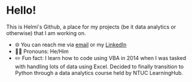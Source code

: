 # Hello!

This is Helmi's Github, a place for my projects (be it data analytics or otherwise) that I am working on.

- :globe_with_meridians: You can reach me via [email](helmi.g@hotmail.com) or my [LinkedIn](https://www.linkedin.com/in/helmighani/)
- :man_student: Pronouns: He/Him
- :pencil2: Fun fact: I learn how to code using VBA in 2014 when I was tasked with handling lots of data using Excel. Decided to finally transition to Python through a data analytics course held by NTUC LearningHub.
